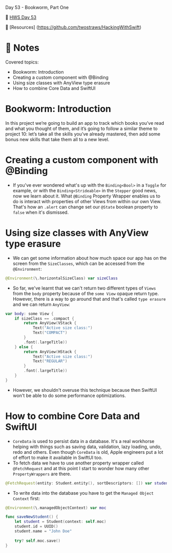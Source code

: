  Day 53 - Bookworm, Part One

🔗 [HWS Day 53](https://www.hackingwithswift.com/100/swiftui/53)

🔗 [Resources] (https://github.com/twostraws/HackingWithSwift)


# 📝 Notes

Covered topics:

- Bookworm: Introduction
- Creating a custom component with @Binding
- Using size classes with AnyView type erasure
- How to combine Core Data and SwiftUI

# Bookworm: Introduction

>
In this project we’re going to build an app to track which books you’ve read and what you thought of them, and it’s going to follow a similar theme to project 10: let’s take all the skills you’ve already mastered, then add some bonus new skills that take them all to a new level.

# Creating a custom component with @Binding

- If you've ever wondered what's up with the `Binding<Bool>` in a `Toggle` for example, or with the `Binding<Strideable>` in the `Stepper` good news, now we learn about it. What `@Binding` Property Wrapper enables us to do is interact with properties of other Views from within our own View. That's how an `.alert` can change set our `@State` boolean property to `false` when it's dismissed.

# Using size classes with AnyView type erasure

- We can get some information about how much space our app has on the screen from the `SizeClasses`, which can be accessed from the `@Environment`:

```swift
@Environment(\.horizontalSizeClass) var sizeClass
```

- So far, we've learnt that we can't return two different types of `Views` from the `body` property because of the `some View` opaque return type. However, there is a way to go around that and that's called `type erasure` and we can return `AnyView`:

```swift
var body: some View {
    if sizeClass == .compact {
        return AnyView(VStack {
            Text("Active size class:")
            Text("COMPACT")
        }
        .font(.largeTitle))
    } else {
        return AnyView(HStack {
            Text("Active size class:")
            Text("REGULAR")
        }
        .font(.largeTitle))
    }
}
```

- However, we shouldn't overuse this technique because then SwiftUI won't be able to do some performance optimizations.

# How to combine Core Data and SwiftUI

- `CoreData` is used to persist data in a database. It's a real workhorse helping with things such as saving data, validation, lazy loading, undo, redo and others. Even though `CoreData` is old, Apple engineers put a lot of effort to make it available in SwiftUI too.
- To fetch data we have to use another property wrapper called `@FetchRequest` and at this point I start to wonder how many other `PropertyWrappers` are there. 

```swift
@FetchRequest(entity: Student.entity(), sortDescriptors: []) var students: FetchedResults<Student>
```

- To write data into the database you have to get the `Managed Object Context` first:

```swift
@Environment(\.managedObjectContext) var moc

func saveNewStudent() {
	let student = Student(context: self.moc)
	student.id = UUID()
	student.name = "John Doe"
	
	try? self.moc.save()
}
```


